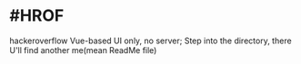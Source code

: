 # #HROF

hackeroverflow Vue-based UI only, no server; Step into the directory, there U'll find another me(mean ReadMe file)

